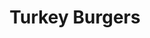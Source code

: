---
title: Turkey Burgers
metadata:
  servings: '4'
  course: Main
  source: https://www.hazelblue.co/recipes/turkeyburgers
  title: Turkey Burgers
ingredients:
- name: ground cinnamon
  amount: 0.25 tsp
- name: smoked paprika
  amount: 0.25 tsp
- name: black pepper
  amount: some
- name: grated onion
  amount: '1'
- name: ground cumin
  amount: 1.5 tsp
- name: sweet potato
  amount: '4'
- name: turkey mince
  amount: 500 g
- name: greek yogurt
  amount: 0.5 cups
- name: salt
  amount: 2.2 tsp
- name: olive oil
  amount: 2 tbps
- name: ground coriander
  amount: 1.5 tsp
- name: coconut oil
  amount: some
- name: grated cucumber
  amount: '0.25'
- name: spices
  amount: some
- name: lemon
  amount: '0.5'
cookware:
- name: mixing bowl
- name: griddle pan
- name: small bowl
steps:
- description: Pre-heat the oven to 180C.
- description: Dice the sweet potato into wedges and put them in a mixing bowl.
- description: Add the olive oil and some spices and toss until the wedges are all
    coated and put them in the oven for 30 minutes.
- description: Now they're in the oven you can make your burgers.
- description: 'Add turkey mince, grated onion and the following spices into the mixing
    bowl: ground cumin, ground coriander, ground cinnamon, smoked paprika, salt and
    black pepper.'
- description: Mix the ingredients until they're combined but be careful to not overmix
    because this will give you tough burgers.
- description: Heat a griddle pan on high heat and add a little coconut oil.
- description: Divide the mixture into 4 patties and cook in the pan.
- description: While they're cooking you can make the tzatziki.
- description: Grab a small bowl and combine greek yogurt, grated cucumber, salt and
    black pepper. Squeeze in the juice from half a lemon and put to one side to serve
    with the burgers.

---
